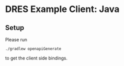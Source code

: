 # DRES Example Client: Java

## Setup

Please run
```
./gradlew openapiGenerate
```

to get the client side bindings.
